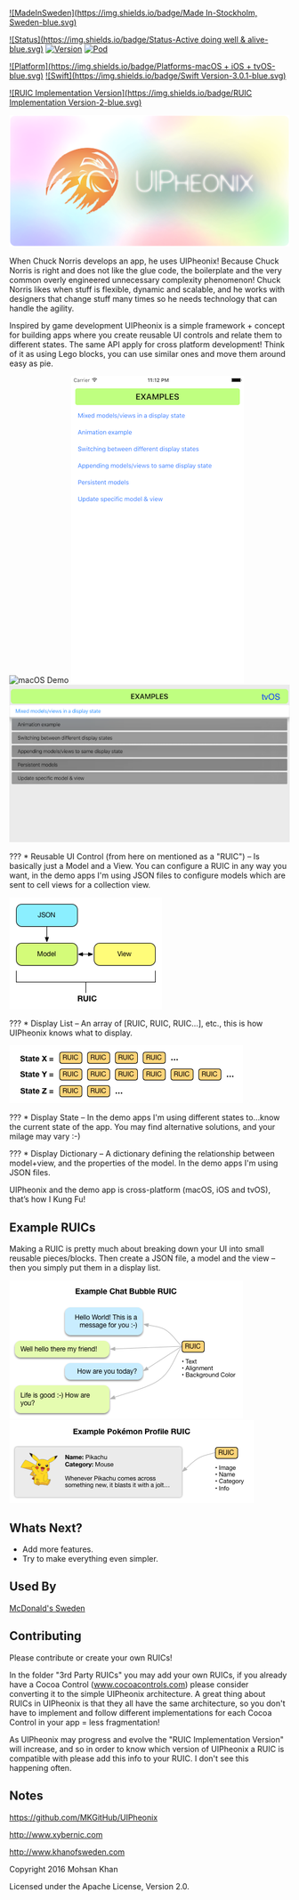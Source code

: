 [![MadeInSweden](https://img.shields.io/badge/Made In-Stockholm, Sweden-blue.svg)](https://en.wikipedia.org/wiki/Stockholm)

[![Status](https://img.shields.io/badge/Status-Active doing well & alive-blue.svg)](https://github.com/MKGitHub/UIPheonix)
[![Version](https://img.shields.io/badge/Version-1.1.0-blue.svg)](https://github.com/MKGitHub/UIPheonix)
[![Pod](https://img.shields.io/badge/pod-1.1.0-blue.svg)](https://github.com/MKGitHub/UIPheonix)

[![Platform](https://img.shields.io/badge/Platforms-macOS + iOS + tvOS-blue.svg)](https://github.com/MKGitHub/UIPheonix)
[![Swift](https://img.shields.io/badge/Swift Version-3.0.1-blue.svg)](https://github.com/MKGitHub/UIPheonix)

[![RUIC Implementation Version](https://img.shields.io/badge/RUIC Implementation Version-2-blue.svg)](https://github.com/MKGitHub/UIPheonix)


![UIPheonix Logo](https://raw.githubusercontent.com/MKGitHub/UIPheonix/master/Images/Banner.png)

When Chuck Norris develops an app, he uses UIPheonix! Because Chuck Norris is right and does not like the glue code, the boilerplate and the very common overly engineered unnecessary complexity phenomenon! Chuck Norris likes when stuff is flexible, dynamic and scalable, and he works with designers that change stuff many times so he needs technology that can handle the agility.

Inspired by game development UIPheonix is a simple framework + concept for building apps where you create reusable UI controls and relate them to different states. The same API apply for cross platform development! Think of it as using Lego blocks, you can use similar ones and move them around easy as pie.

![macOS Demo](https://raw.githubusercontent.com/MKGitHub/UIPheonix/master/Images/macOS.gif)
![iOS Demo](https://raw.githubusercontent.com/MKGitHub/UIPheonix/master/Images/iOS.png)
![tvOS Demo](https://raw.githubusercontent.com/MKGitHub/UIPheonix/master/Images/tvOS.png)

??? * Reusable UI Control (from here on mentioned as a "RUIC") – Is basically just a Model and a View.
You can configure a RUIC in any way you want, in the demo apps I'm using JSON files to configure models which are sent to cell views for a collection view.

![RUIC Diagram](https://raw.githubusercontent.com/MKGitHub/UIPheonix/master/Images/RUIC.png)

??? * Display List – An array of [RUIC, RUIC, RUIC…], etc., this is how UIPheonix knows what to display.

![States](https://raw.githubusercontent.com/MKGitHub/UIPheonix/master/Images/States.png)

??? * Display State – In the demo apps I'm using different states to…know the current state of the app.
You may find alternative solutions, and your milage may vary :-)

??? * Display Dictionary – A dictionary defining the relationship between model+view, and the properties of the model.
In the demo apps I'm using JSON files.

UIPheonix and the demo app is cross-platform (macOS, iOS and tvOS), that’s how I Kung Fu!


Example RUICs
------
Making a RUIC is pretty much about breaking down your UI into small reusable pieces/blocks. Then create a JSON file, a model and the view – then you simply put them in a display list.

![ExampleRUIC1](https://raw.githubusercontent.com/MKGitHub/UIPheonix/master/Images/Example1.png)
![ExampleRUIC1](https://raw.githubusercontent.com/MKGitHub/UIPheonix/master/Images/Example2.png)


Whats Next?
------
* Add more features.
* Try to make everything even simpler.


Used By
------
[McDonald's Sweden](https://itunes.apple.com/se/app/mcdonalds-sverige/id322810359?mt=8)


Contributing
------
Please contribute or create your own RUICs!

In the folder "3rd Party RUICs" you may add your own RUICs, if you already have a Cocoa Control (www.cocoacontrols.com) please consider converting it to the simple UIPheonix architecture.
A great thing about RUICs in UIPheonix is that they all have the same architecture, so you don't have to implement and follow different implementations for each Cocoa Control in your app = less fragmentation!

As UIPheonix may progress and evolve the "RUIC Implementation Version" will increase, and so in order to know which version of UIPheonix a RUIC is compatible with please add this info to your RUIC. I don't see this happening often.


Notes
------
   https://github.com/MKGitHub/UIPheonix

   http://www.xybernic.com

   http://www.khanofsweden.com

   Copyright 2016 Mohsan Khan

   Licensed under the Apache License, Version 2.0.

